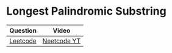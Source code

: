 Longest Palindromic Substring
===


|Question|Video|
|-|-|
|[Leetcode](https://leetcode.com/problems/longest-palindromic-substring/description/)|[Neetcode YT](https://youtu.be/XYQecbcd6_c)|


